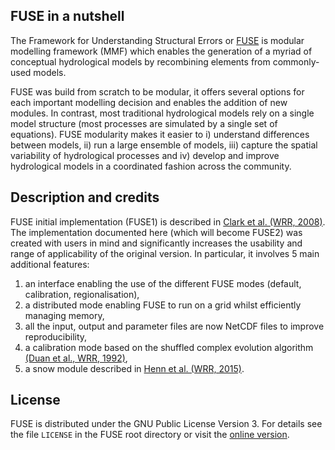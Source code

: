 ## FUSE in a nutshell

The Framework for Understanding Structural Errors or [FUSE](https://github.com/naddor/fuse) is modular modelling framework (MMF) which enables the generation of a myriad of conceptual hydrological models by recombining elements from commonly-used models.

FUSE was build from scratch to be modular, it offers several options for each important modelling decision and enables the addition of new modules. In contrast, most traditional hydrological models rely on a single model structure (most processes are simulated by a single set of equations). FUSE modularity makes it easier to i) understand differences between models, ii) run a large ensemble of models, iii) capture the spatial variability of hydrological processes and iv) develop and improve hydrological models in a coordinated fashion across the community.

## Description and credits

FUSE initial implementation (FUSE1) is described in [Clark et al. (WRR, 2008)](http://dx.doi.org/10.1029/2007WR006735). The implementation documented here (which will become FUSE2) was created with users in mind and significantly increases the usability and range of applicability of the original version. In particular, it involves 5 main additional features:

1. an interface enabling the use of the different FUSE modes (default, calibration, regionalisation),
2. a distributed mode enabling FUSE to run on a grid whilst efficiently managing memory,
3. all the input, output and parameter files are now NetCDF files to improve reproducibility,
4. a calibration mode based on the shuffled complex evolution algorithm [(Duan et al., WRR, 1992)](http://dx.doi.org/10.1029/91WR02985),
5. a snow module described in [Henn et al. (WRR, 2015)](http://dx.doi.org/10.1002/2014WR016736).

## License

FUSE is distributed under the GNU Public License Version 3. For details see the file `LICENSE` in the FUSE root directory or visit the [online version](https://www.gnu.org/licenses/gpl-3.0.html).
